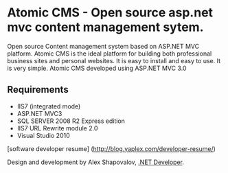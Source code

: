Atomic CMS - Open source asp.net mvc content management sytem.
=============

Open source Content management system based on ASP.NET MVC platform.
Atomic CMS is the ideal platform for building both professional business sites and personal websites. It is easy to install and easy to use. It is very simple.
Atomic CMS developed using ASP.NET MVC 3.0

Requirements
-----
* IIS7 (integrated mode)
* ASP.NET MVC3
* SQL SERVER 2008 R2 Express edition
* IIS7 URL Rewrite module 2.0
* Visual Studio 2010




[software developer resume] (http://blog.yaplex.com/developer-resume/)

Design and development by Alex Shapovalov, [.NET Developer](http://yaplex.com ".NET Developer").
